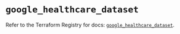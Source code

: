 # `google_healthcare_dataset`

Refer to the Terraform Registry for docs: [`google_healthcare_dataset`](https://registry.terraform.io/providers/hashicorp/google-beta/6.32.0/docs/resources/google_healthcare_dataset).
